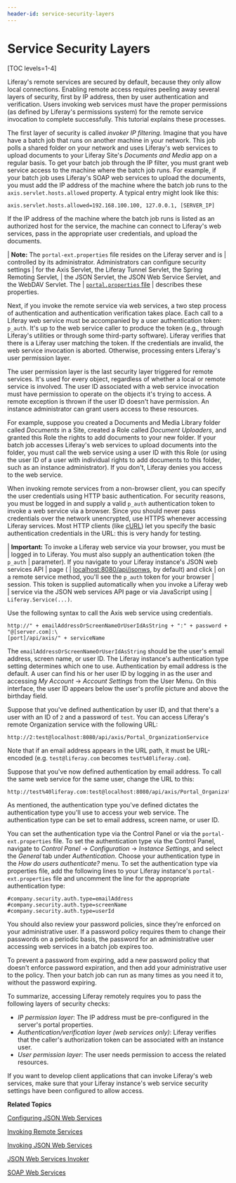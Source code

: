 ```yaml
---
header-id: service-security-layers
---
```


# Service Security Layers

[TOC levels=1-4]

Liferay's remote services are secured by default, because they only allow local
connections. Enabling remote access requires peeling away several layers of
security, first by IP address, then by user authentication and verification.
Users invoking web services must have the proper permissions (as defined by
Liferay's permissions system) for the remote service invocation to complete
successfully. This tutorial explains these processes. 

The first layer of security is called *invoker IP filtering*. Imagine that you
have have a batch job that runs on another machine in your network. This job
polls a shared folder on your network and uses Liferay's web services to upload
documents to your Liferay Site's *Documents and Media* app on a regular basis.
To get your batch job through the IP filter, you must grant web service access
to the machine where the batch job runs. For example, if your batch job uses
Liferay's SOAP web services to upload the documents, you must add the IP address
of the machine where the batch job runs to the `axis.servlet.hosts.allowed`
property. A typical entry might look like this:

    axis.servlet.hosts.allowed=192.168.100.100, 127.0.0.1, [SERVER_IP]

If the IP address of the machine where the batch job runs is listed as an
authorized host for the service, the machine can connect to Liferay's web
services, pass in the appropriate user credentials, and upload the documents. 

| **Note:** The `portal-ext.properties` file resides on the Liferay server and is
| controlled by its administrator. Administrators can configure security settings
| for the Axis Servlet, the Liferay Tunnel Servlet, the Spring Remoting Servlet,
| the JSON Servlet, the JSON Web Service Servlet, and the WebDAV Servlet. The
| [`portal.properties` file](@platform-ref@/7.1-latest/propertiesdoc/portal.properties.html)
| describes these properties.

Next, if you invoke the remote service via web services, a two step process of
authentication and authentication verification takes place. Each call to
a Liferay web service must be accompanied by a user authentication token:
`p_auth`. It's up to the web service caller to produce the token (e.g., through
Liferay's utilities or through some third-party software). Liferay verifies that
there is a Liferay user matching the token. If the credentials are invalid, the
web service invocation is aborted. Otherwise, processing enters Liferay's user
permission layer. 

The user permission layer is the last security layer triggered for remote
services. It's used for every object, regardless of whether a local or remote
service is involved. The user ID associated with a web service invocation must
have permission to operate on the objects it's trying to access. A remote
exception is thrown if the user ID doesn't have permission. An instance
administrator can grant users access to these resources. 

For example, suppose you created a Documents and Media Library folder called
*Documents* in a Site, created a Role called *Document Uploaders*, and granted
this Role the rights to add documents to your new folder. If your batch job
accesses Liferay's web services to upload documents into the folder, you must
call the web service using a user ID with this Role (or using the user ID of
a user with individual rights to add documents to this folder, such as an
instance administrator). If you don't, Liferay denies you access to the web
service. 

When invoking remote services from a non-browser client, you can specify the
user credentials using HTTP basic authentication. For security reasons, you must
be logged in and supply a valid `p_auth` authentication token to invoke
a web service via a browser. Since you should never pass credentials over the
network unencrypted, use HTTPS whenever accessing Liferay services. Most HTTP
clients (like [cURL](http://curl.haxx.se/)) let you specify the basic
authentication credentials in the URL: this is very handy for testing.

| **Important:** To invoke a Liferay web service via your browser, you must be
| logged in to Liferay. You must also supply an authentication token (the `p_auth`
| parameter). If you navigate to your Liferay instance's JSON web services API
| page (
| [localhost:8080/api/jsonws](localhost:8080/api/jsonws), by default) and click
| on a remote service method, you'll see the `p_auth` token for your browser
| session. This token is supplied automatically when you invoke a Liferay web
| service via the JSON web services API page or via JavaScript using
| `Liferay.Service(...)`.

Use the following syntax to call the Axis web service using credentials.

    http://" + emailAddressOrScreenNameOrUserIdAsString + ":" + password + "@[server.com]:\
    [port]/api/axis/" + serviceName

The `emailAddressOrScreenNameOrUserIdAsString` should be the user's email
address, screen name, or user ID. The Liferay instance's authentication type
setting determines which one to use. Authentication by email address is the
default. A user can find his or her user ID by logging in as the user and
accessing *My Account* &rarr; *Account Settings* from the User Menu. On this
interface, the user ID appears below the user's profile picture and above the
birthday field. 

Suppose that you've defined authentication by user ID, and that there's a user
with an ID of `2` and a password of `test`. You can access Liferay's remote
Organization service with the following URL: 

    http://2:test@localhost:8080/api/axis/Portal_OrganizationService

Note that if an email address appears in the URL path, it must be URL-encoded 
(e.g. `test@liferay.com` becomes `test%40liferay.com`). 

Suppose that you've now defined authentication by email address. To call the
same web service for the same user, change the URL to this: 

    http://test%40liferay.com:test@localhost:8080/api/axis/Portal_OrganizationService

As mentioned, the authentication type you've defined dictates the authentication
type you'll use to access your web service. The authentication type can be set
to email address, screen name, or user ID. 

You can set the authentication type via the Control Panel or via the
`portal-ext.properties` file. To set the authentication type via the Control 
Panel, navigate to  *Control Panel* &rarr; *Configuration* &rarr; *Instance 
Settings*, and select the *General* tab under *Authentication*. Choose your 
authentication type in the *How do users authenticate?* menu. To set the 
authentication type via properties file, add the following lines to your Liferay 
instance's `portal-ext.properties` file and uncomment the line for the 
appropriate authentication type: 

    #company.security.auth.type=emailAddress
    #company.security.auth.type=screenName
    #company.security.auth.type=userId

You should also review your password policies, since they're enforced on your
administrative user. If a password policy requires them to change their
passwords on a periodic basis, the password for an administrative user accessing
web services in a batch job expires too. 

To prevent a password from expiring, add a new password policy that doesn't
enforce password expiration, and then add your administrative user to the
policy. Then your batch job can run as many times as you need it to, without the
password expiring. 

To summarize, accessing Liferay remotely requires you to pass the following
layers of security checks:

- *IP permission layer*: The IP address must be pre-configured in the server's
  portal properties. 
- *Authentication/verification layer (web services only)*: Liferay verifies that
  the caller's authorization token can be associated with an instance user.
- *User permission layer*: The user needs permission to access the related
  resources. 

If you want to develop client applications that can invoke Liferay's web
services, make sure that your Liferay instance's web service security settings
have been configured to allow access. 

**Related Topics**

[Configuring JSON Web Services](/docs/7-1/tutorials/-/knowledge_base/t/configuring-json-web-services)

[Invoking Remote Services](/docs/7-1/tutorials/-/knowledge_base/t/invoking-remote-services)

[Invoking JSON Web Services](/docs/7-1/tutorials/-/knowledge_base/t/invoking-json-web-services)

[JSON Web Services Invoker](/docs/7-1/tutorials/-/knowledge_base/t/json-web-services-invoker)

[SOAP Web Services](/docs/7-1/tutorials/-/knowledge_base/t/soap-web-services)
